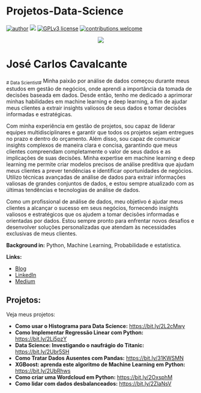 # Projetos-Data-Science
[![author](https://img.shields.io/badge/author-JCCavalcante-red.svg)](https://www.linkedin.com/in/josé-carlos-cavalcante/) [![](https://img.shields.io/badge/python-3.7+-blue.svg)](https://www.python.org/downloads/release/python-365/) [![GPLv3 license](https://img.shields.io/badge/License-GPLv3-blue.svg)](http://perso.crans.org/besson/LICENSE.html) [![contributions welcome](https://img.shields.io/badge/contributions-welcome-brightgreen.svg?style=flat)](https://github.com/carlosfab/data_science/issues)

<p align="Center">
  <img src="https://github.com/JCCavalcante-Faria/Projetos-Data-Science/commit/591f90a786619cf74062c20b34ab0bec12cd7848" >
</p>

# José Carlos Cavalcante
<sub># Data Scientist#</sub>
Minha paixão por análise de dados começou durante meus estudos em gestão de negócios, onde aprendi a importância da tomada de decisões baseada em dados. Desde então, tenho me dedicado a aprimorar minhas habilidades em machine learning e deep learning, a fim de ajudar meus clientes a extrair insights valiosos de seus dados e tomar decisões informadas e estratégicas.

Com minha experiência em gestão de projetos, sou capaz de liderar equipes multidisciplinares e garantir que todos os projetos sejam entregues no prazo e dentro do orçamento. Além disso, sou capaz de comunicar insights complexos de maneira clara e concisa, garantindo que meus clientes compreendam completamente o valor de seus dados e as implicações de suas decisões.
Minha expertise em machine learning e deep learning me permite criar modelos precisos de análise preditiva que ajudam meus clientes a prever tendências e identificar oportunidades de negócios. Utilizo técnicas avançadas de análise de dados para extrair informações valiosas de grandes conjuntos de dados, e estou sempre atualizado com as últimas tendências e tecnologias de análise de dados.

Como um profissional de análise de dados, meu objetivo é ajudar meus clientes a alcançar o sucesso em seus negócios, fornecendo insights valiosos e estratégicos que os ajudem a tomar decisões informadas e orientadas por dados. Estou sempre pronto para enfrentar novos desafios e desenvolver soluções personalizadas que atendam às necessidades exclusivas de meus clientes.


**Background in:** Python, Machine Learning, Probabilidade e estatística.

**Links:**
* [Blog](https://sigmoidal.ai)
* [LinkedIn](https://www.linkedin.com/in/josé-carlos-cavalcante/)
* [Medium](https://www.medium.com)


## Projetos:
Veja meus projetos:

* **Como usar o Histograma para Data Science:** https://bit.ly/2L2cMwy
* **Como Implementar Regressão Linear com Python:** https://bit.ly/2Li5pzY
* **Data Science: Investigando o naufrágio do Titanic:** https://bit.ly/2Ubr5SH
* **Como Tratar Dados Ausentes com Pandas:** https://bit.ly/31KWSMN
* **XGBoost: aprenda este algoritmo de Machine Learning em Python:** https://bit.ly/2UbRhws
* **Como criar uma Wordcloud em Python:** https://bit.ly/2OxsphM
* **Como lidar com dados desbalanceados:** https://bit.ly/2ZlaNsV
